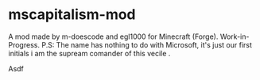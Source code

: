 # mscapitalism-mod
A mod made by m-doescode and egl1000 for Minecraft (Forge). Work-in-Progress. P.S: The name has nothing to do with Microsoft, it's just our first initials
i am the supream comander of this vecile
.

Asdf